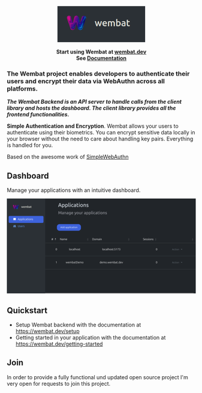 <div align="center">
    <br/>
    <br/>
    <p align="center">
        <img width="234" src="https://raw.githubusercontent.com/lmarschall/wembat/main/media/wembat_textlogo.png"/>
    </p>
</div>


<p align="center">
    <strong>
        Start using Wembat at <a href="https://wembat.dev">wembat.dev</a>
        <br/>
        See <a href="https://wembat.dev/introduction.html">Documentation</a>
        <br/>
    </strong>
</p>

### The Wembat project enables developers to authenticate their users and encrypt their data via WebAuthn across all platforms.

***The Wembat Backend is an API server to handle calls from the client library and hosts the dashboard. The client library provides all the frontend functionalities.***


**Simple Authentication and Encryption**.
Wembat allows your users to authenticate using their biometrics. You can encrypt sensitive data locally in your browser without the need to care about handling key pairs. Everything is handled for you.

Based on the awesome work of [SimpleWebAuthn](https://github.com/MasterKale/SimpleWebAuthn)

## Dashboard

Manage your applications with an intuitive dashboard.

![alt text](docs/dashboard.png)

## Quickstart

- Setup Wembat backend with the documentation at https://wembat.dev/setup
- Getting started in your application with the documentation at https://wembat.dev/getting-started

## Join

In order to provide a fully functional und updated open source project I'm very open for requests to join this project.
